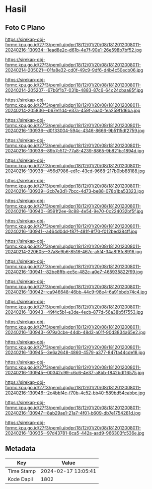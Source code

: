 # Hasil

## Foto C Plano

https://sirekap-obj-formc.kpu.go.id/27f3/pemilu/pdpr/18/12/01/20/08/1812012008011-20240216-130934--1ead8e2c-d61b-4e7f-90e1-26e598b7bf52.jpg

https://sirekap-obj-formc.kpu.go.id/27f3/pemilu/pdpr/18/12/01/20/08/1812012008011-20240214-205021--01fa8e32-cd0f-49c9-9df6-d4b4c50ecb06.jpg

https://sirekap-obj-formc.kpu.go.id/27f3/pemilu/pdpr/18/12/01/20/08/1812012008011-20240214-205207--67b6f1b7-031b-4883-87c6-64c24cbaa85f.jpg

https://sirekap-obj-formc.kpu.go.id/27f3/pemilu/pdpr/18/12/01/20/08/1812012008011-20240214-205836--b67e11d4-e37a-459f-aaa0-fea259f1d6ba.jpg

https://sirekap-obj-formc.kpu.go.id/27f3/pemilu/pdpr/18/12/01/20/08/1812012008011-20240216-130936--d0133004-594c-4346-8666-9b5115df2759.jpg

https://sirekap-obj-formc.kpu.go.id/27f3/pemilu/pdpr/18/12/01/20/08/1812012008011-20240216-130938--89b7c512-77a8-4239-8865-9b821bc1894d.jpg

https://sirekap-obj-formc.kpu.go.id/27f3/pemilu/pdpr/18/12/01/20/08/1812012008011-20240216-130938--456d7986-ed1c-43cd-9668-217b0bb88188.jpg

https://sirekap-obj-formc.kpu.go.id/27f3/pemilu/pdpr/18/12/01/20/08/1812012008011-20240216-130939--2cb7e3d1-7bcc-4d73-be88-078b1ba53323.jpg

https://sirekap-obj-formc.kpu.go.id/27f3/pemilu/pdpr/18/12/01/20/08/1812012008011-20240216-130940--8591f2ee-8c88-4e54-9e70-0c224032bf5f.jpg

https://sirekap-obj-formc.kpu.go.id/27f3/pemilu/pdpr/18/12/01/20/08/1812012008011-20240216-130941--a464d0dd-f87f-481f-8f70-f012bed384ff.jpg

https://sirekap-obj-formc.kpu.go.id/27f3/pemilu/pdpr/18/12/01/20/08/1812012008011-20240214-220605--37a8e9b6-8518-467c-a5f4-34a8f8fc8916.jpg

https://sirekap-obj-formc.kpu.go.id/27f3/pemilu/pdpr/18/12/01/20/08/1812012008011-20240216-130941--82be8ffb-ec5c-482c-a0e7-465935822f99.jpg

https://sirekap-obj-formc.kpu.go.id/27f3/pemilu/pdpr/18/12/01/20/08/1812012008011-20240216-130942--ca946648-46bb-44c9-98e4-6a91bbdb74c4.jpg

https://sirekap-obj-formc.kpu.go.id/27f3/pemilu/pdpr/18/12/01/20/08/1812012008011-20240216-130943--49f4c5b1-e3de-4ecb-877d-56a38b5f7553.jpg

https://sirekap-obj-formc.kpu.go.id/27f3/pemilu/pdpr/18/12/01/20/08/1812012008011-20240216-130943--979a0cbe-44db-48d3-a01f-90d3834a65e2.jpg

https://sirekap-obj-formc.kpu.go.id/27f3/pemilu/pdpr/18/12/01/20/08/1812012008011-20240216-130945--3e6a2648-4860-4579-a377-847fa44cde18.jpg

https://sirekap-obj-formc.kpu.go.id/27f3/pemilu/pdpr/18/12/01/20/08/1812012008011-20240216-130945--00342c99-c6c6-4e37-a8bb-f842bdf16575.jpg

https://sirekap-obj-formc.kpu.go.id/27f3/pemilu/pdpr/18/12/01/20/08/1812012008011-20240216-130946--2c4bbf4c-f70b-4c52-bb40-589bd54cabbc.jpg

https://sirekap-obj-formc.kpu.go.id/27f3/pemilu/pdpr/18/12/01/20/08/1812012008011-20240216-130947--8ab29ae1-21a7-4f01-b609-db7e1754281d.jpg

https://sirekap-obj-formc.kpu.go.id/27f3/pemilu/pdpr/18/12/01/20/08/1812012008011-20240216-130935--97d43781-8ca5-442a-aad9-966303fc536e.jpg


## Metadata

| Key        | Value               |
| ---------- | ------------------- |
| Time Stamp | 2024-02-17 13:05:41 |
| Kode Dapil | 1802                |



